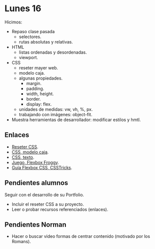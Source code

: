 # Lunes 16

Hicimos:

- Repaso clase pasada
  - selectores.
  - rutas absolutas y relativas.
- HTML
  - listas ordenadas y desordenadas.
  - viewport.
- CSS
  - reseter mayer web.
  - modelo caja.
  - algunas propiedades.
    - margin.
    - padding.
    - width, height.
    - border.
    - display: flex.
  - unidades de medidas: vw, vh, %, px.
  - trabajando con imágenes: object-fit.
- Muestra herramientas de desarrollador: modificar estilos y hmtl.

## Enlaces

- [Reseter CSS](https://meyerweb.com/eric/tools/css/reset/).
- [CSS, modelo caja](https://developer.mozilla.org/es/docs/Web/CSS/CSS_Modelo_Caja/Introducci%C3%B3n_al_modelo_de_caja_de_CSS).
- [CSS, texto](https://developer.mozilla.org/es/docs/Learn/CSS/Styling_text/Fundamentals).
- [Juego, Flexbox Froggy](https://flexboxfroggy.com/#es).
- [Guía Flexbox CSS, CSSTricks](https://css-tricks.com/snippets/css/a-guide-to-flexbox/).

## Pendientes alumnos

Seguir con el desarrollo de su Portfolio.

- Incluir el reseter CSS a su proyecto.
- Leer o probar recursos referenciados (enlaces).

## Pendientes Norman

- Hacer o buscar video formas de centrar contenido (motivado por los Romans).

